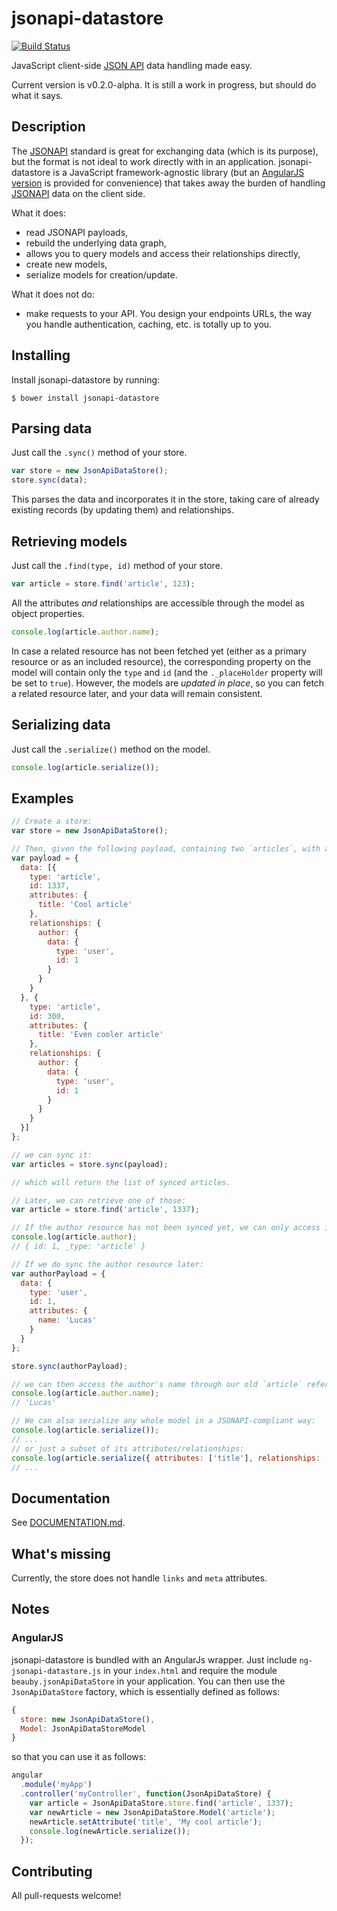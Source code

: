 # jsonapi-datastore
[![Build Status](https://travis-ci.org/beauby/jsonapi-datastore.svg)](https://travis-ci.org/beauby/jsonapi-datastore)

JavaScript client-side [JSON API](http://jsonapi.org) data handling made easy.

Current version is v0.2.0-alpha. It is still a work in progress, but should do what it says.

## Description

The [JSONAPI](http://jsonapi.org) standard is great for exchanging data (which is its purpose), but the format is not ideal to work directly with in an application.
jsonapi-datastore is a JavaScript framework-agnostic library (but an [AngularJS version](#angularjs) is provided for convenience) that takes away the burden of handling [JSONAPI](http://jsonapi.org) data on the client side.

What it does:
- read JSONAPI payloads,
- rebuild the underlying data graph,
- allows you to query models and access their relationships directly,
- create new models,
- serialize models for creation/update.

What it does not do:
- make requests to your API. You design your endpoints URLs, the way you handle authentication, caching, etc. is totally up to you.

## Installing

Install jsonapi-datastore by running:
```
$ bower install jsonapi-datastore
```

## Parsing data

Just call the `.sync()` method of your store.
```javascript
var store = new JsonApiDataStore();
store.sync(data);
```
This parses the data and incorporates it in the store, taking care of already existing records (by updating them) and relationships.

## Retrieving models

Just call the `.find(type, id)` method of your store.
```javascript
var article = store.find('article', 123);
```
All the attributes *and* relationships are accessible through the model as object properties.
```javascript
console.log(article.author.name);
```
In case a related resource has not been fetched yet (either as a primary resource or as an included resource), the corresponding property on the model will contain only the `type` and `id` (and the `._placeHolder` property will be set to `true`). However, the models are *updated in place*, so you can fetch a related resource later, and your data will remain consistent.

## Serializing data

Just call the `.serialize()` method on the model.
```javascript
console.log(article.serialize());
```

## Examples

```javascript
// Create a store:
var store = new JsonApiDataStore();

// Then, given the following payload, containing two `articles`, with a related `user` who is the author of both:
var payload = {
  data: [{
    type: 'article',
    id: 1337,
    attributes: {
      title: 'Cool article'
    },
    relationships: {
      author: {
        data: {
          type: 'user',
          id: 1
        }
      }
    }
  }, {
    type: 'article',
    id: 300,
    attributes: {
      title: 'Even cooler article'
    },
    relationships: {
      author: {
        data: {
          type: 'user',
          id: 1
        }
      }
    }
  }]
};

// we can sync it:
var articles = store.sync(payload);

// which will return the list of synced articles.

// Later, we can retrieve one of those:
var article = store.find('article', 1337);

// If the author resource has not been synced yet, we can only access its id and its type:
console.log(article.author);
// { id: 1, _type: 'article' }

// If we do sync the author resource later:
var authorPayload = {
  data: {
    type: 'user',
    id: 1,
    attributes: {
      name: 'Lucas'
    }
  }
};

store.sync(authorPayload);

// we can then access the author's name through our old `article` reference:
console.log(article.author.name);
// 'Lucas'

// We can also serialize any whole model in a JSONAPI-compliant way:
console.log(article.serialize());
// ...
// or just a subset of its attributes/relationships:
console.log(article.serialize({ attributes: ['title'], relationships: []}));
// ...
```

## Documentation

See [DOCUMENTATION.md](DOCUMENTATION.md).

## What's missing

Currently, the store does not handle `links` and `meta` attributes.

## Notes

### AngularJS

jsonapi-datastore is bundled with an AngularJs wrapper. Just include `ng-jsonapi-datastore.js` in your `index.html` and require the module `beauby.jsonApiDataStore` in your application.
You can then use the `JsonApiDataStore` factory, which is essentially defined as follows:
```javascript
{
  store: new JsonApiDataStore(),
  Model: JsonApiDataStoreModel
}
```
so that you can use it as follows:

```javascript
angular
  .module('myApp')
  .controller('myController', function(JsonApiDataStore) {
    var article = JsonApiDataStore.store.find('article', 1337);
    var newArticle = new JsonApiDataStore.Model('article');
    newArticle.setAttribute('title', 'My cool article');
    console.log(newArticle.serialize());
  });
```


## Contributing

All pull-requests welcome!
